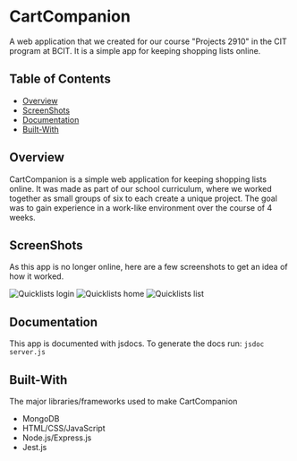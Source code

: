 # CartCompanion
A web application that we created for our course "Projects 2910" in the CIT program at BCIT. It is a simple app for keeping shopping lists online.

## Table of Contents
- [Overview](#overview)
- [ScreenShots](#screenshots)
- [Documentation](#documentation)
- [Built-With](#built-with)

## Overview
CartCompanion is a simple web application for keeping shopping lists online. It was made as part of our school curriculum, where we worked together as small groups of six to each create a unique project. The goal was to gain experience in a work-like environment over the course of 4 weeks.

## ScreenShots
As this app is no longer online, here are a few screenshots to get an idea of how it worked.

![Quicklists login](https://user-images.githubusercontent.com/31994545/224851392-cd8e2bf8-61e3-4bf8-ba66-f6be41d01ee1.png)
![Quicklists home](https://user-images.githubusercontent.com/31994545/224851394-a862e8b6-f3b0-4882-9de2-ba6b3446d521.png)
![Quicklists list](https://user-images.githubusercontent.com/31994545/224851396-8d5c7f83-55f6-43de-8848-1ae075e7c0f9.png)

## Documentation
This app is documented with jsdocs.
To generate the docs run:
```jsdoc server.js```

## Built-With
The major libraries/frameworks used to make CartCompanion

- MongoDB
- HTML/CSS/JavaScript
- Node.js/Express.js
- Jest.js
